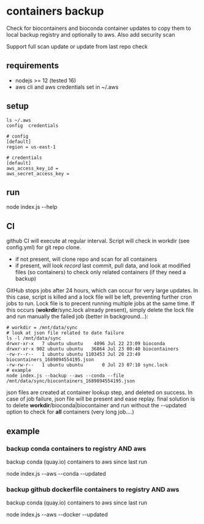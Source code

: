 # containers backup

Check for biocontainers and bioconda container updates to copy them
to local backup registry and optionally to aws.
Also add security scan

Support full scan update or update from last repo check

## requirements

* nodejs >= 12 (tested 16)
* aws cli and aws credentials set in ~/.aws

## setup

    ls ~/.aws
    config  credentials
    
    # config
    [default]
    region = us-east-1

    # credentials
    [default]
    aws_access_key_id =
    aws_secret_access_key =

## run

node index.js --help

## CI

github CI will execute at regular interval. Script will check in workdir (see config.yml) for git repo clone.

* if not present, will clone repo and scan for all containers
* if present, will look *record* last commit, pull data, and look at modified files (so containers) to check only related containers (if they need a backup)

GitHub stops jobs after 24 hours, which can occur for very large updates. In this case, script is killed and a lock file will be left, preventing further cron jobs to run.
Lock file is to precent running multiple jobs at the same time. If this occurs (**wokrdir**/sync.lock already present), simply delete the lock file and run
manually the failed job (better in background...):

    # workdir = /mnt/data/sync
    # look at json file related to date failure
    ls -l /mnt/data/sync
    drwxr-xr-x   7 ubuntu ubuntu    4096 Jul 22 23:09 bioconda
    drwxr-xr-x 902 ubuntu ubuntu   36864 Jul 23 00:40 biocontainers
    -rw-r--r--   1 ubuntu ubuntu 1103453 Jul 20 23:49 biocontainers_1689894554195.json
    -rw-rw-r--   1 ubuntu ubuntu       0 Jul 23 07:10 sync.lock
    # example
    node index.js --backup --aws --conda --file /mnt/data/sync/biocontainers_1689894554195.json

json files are created at container lookup step, and deleted on success. In case of job failure, json file will be present and ease replay.
final solution is to delete **workdir**/bioconda|biocontainer and run without the --updated option to check for **all** containers (very long job....)

## example

### backup conda containers to registry AND aws

backup conda (quay.io) containers to aws since last run

node index.js --aws --conda --updated

### backup github dockerfile containers to registry AND aws

backup conda (quay.io) containers to aws since last run

node index.js --aws --docker --updated
